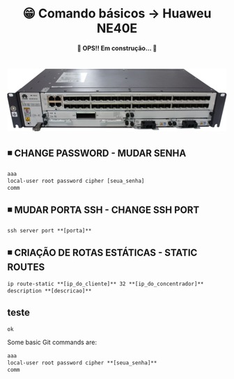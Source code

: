 <h1 align="center">😁 Comando básicos -> Huaweu NE40E</h1>

<h4 align="center">
  🚧 OPS!! Em construção... 🚧
</h4>

<h1 align="center">
  <img alt="ne40e" title="ne40e" src="../img/ne40e.png" />
</h1>

## ◾ CHANGE PASSWORD - MUDAR SENHA
```
aaa
local-user root password cipher [seua_senha]
comm
```

## ◾ MUDAR PORTA SSH - CHANGE SSH PORT  
    ssh server port **[porta]**

## ◾ CRIAÇÃO DE ROTAS ESTÁTICAS - STATIC ROUTES  
    ip route-static **[ip_do_cliente]** 32 **[ip_do_concentrador]** description **[descricao]**

## teste
    ok


Some basic Git commands are:
```
aaa
local-user root password cipher **[seua_senha]**
comm
```